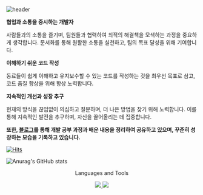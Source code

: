 
![header](https://capsule-render.vercel.app/api?type=Waving)

**협업과 소통을 중시하는 개발자**

사람들과의 소통을 즐기며, 팀원들과 협력하여 최적의 해결책을 모색하는 과정을 중요하게 생각합니다. 문서화를 통해 원활한 소통을 실천하고, 팀의 목표 달성을 위해 기여합니다.

**이해하기 쉬운 코드 작성**

동료들이 쉽게 이해하고 유지보수할 수 있는 코드를 작성하는 것을 최우선 목표로 삼고, 코드 품질 향상을 위해 항상 노력합니다.

**지속적인 개선과 성장 추구**

현재의 방식을 끊임없이 의심하고 질문하며, 더 나은 방법을 찾기 위해 노력합니다. 이를 통해 지속적인 발전을 추구하며, 자신을 끌어올리는 데 집중합니다.

**또한, [블로그](https://remazitensi.tistory.com/)를 통해 개발 공부 과정과 배운 내용을 정리하여 공유하고 있으며, 꾸준히 성장하는 모습을 기록하고 있습니다.**

[![Hits](https://hits.seeyoufarm.com/api/count/incr/badge.svg?url=https%3A%2F%2Fgithub.com%2Fremazitensi&count_bg=%2384DDFF&title_bg=%23BFE9ED&icon=&icon_color=%23E7E7E7&title=hits&edge_flat=false)](https://hits.seeyoufarm.com)

![Anurag's GitHub stats](https://github-readme-stats.vercel.app/api?username=remazitensi&show_icons=true&theme=radical)

<p align="center">
    Languages and Tools
</p>

<p align="center">
  <a href="https://skillicons.dev">
    <img src="https://skillicons.dev/icons?i=nodejs,nestjs,js,ts,python" />
    <img src="https://skillicons.dev/icons?i=git,kubernetes,docker,notion" />
  </a>
</p>
